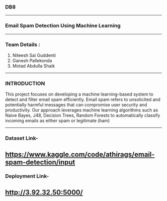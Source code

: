 ### DB8
-----------------------------------------------------------------------------------------------------
### Email Spam Detection Using Machine Learning
------------------------------------------------------------------------------------------------------
### Team Details :
1. Niteesh Sai Guddenti
2. Ganesh Pallekonda
3. Motad Abdulla Shaik
------------------------------------------------------------------------------------------------------  
### INTRODUCTION
 This project focuses on developing a machine learning-based system to detect and filter email spam efficiently. Email spam refers to unsolicited and potentially harmful messages that can compromise user security and productivity. Our approach leverages machine learning algorithms such as Naive Bayes, J48, Decision Trees, Random Forests to automatically classify incoming emails as either spam or legitimate (ham)
 
------------------------------------------------------------------------------------------------------
### Dataset Link- 
https://www.kaggle.com/code/athirags/email-spam-detection/input 
------------------------------------------------------------------------------------------------------
### Deployment Link-
http://3.92.32.50:5000/
-------------------------------------------------------------------------------------------------------




